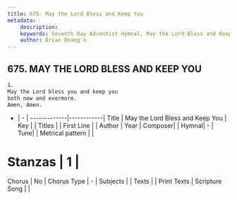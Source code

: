 ```yaml
---
title: 675. May the Lord Bless and Keep You
metadata:
    description: 
    keywords: Seventh Day Adventist Hymnal, May the Lord Bless and Keep You, , 
    author: Brian Onang'o
---
```



## 675. MAY THE LORD BLESS AND KEEP YOU

```txt
1.
May the Lord bless you and keep you
both now and evermore.
Amen, Amen.
```

- |   -  |
-------------|------------|
Title | May the Lord Bless and Keep You |
Key |  |
Titles |  |
First Line |  |
Author | 
Year | 
Composer|  |
Hymnal|  - |
Tune|  |
Metrical pattern | |
# Stanzas | 1 |
Chorus | No |
Chorus Type | - |
Subjects |  |
Texts |  |
Print Texts | 
Scripture Song |  |
  
